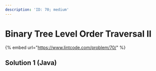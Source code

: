 ```yaml
---
description: 'ID: 70; medium'
---
```


# Binary Tree Level Order Traversal II

{% embed url="https://www.lintcode.com/problem/70/" %}

## Solution 1 \(Java\)

```java

```

